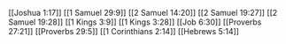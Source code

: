 [[Joshua 1:17]]
[[1 Samuel 29:9]]
[[2 Samuel 14:20]]
[[2 Samuel 19:27]]
[[2 Samuel 19:28]]
[[1 Kings 3:9]]
[[1 Kings 3:28]]
[[Job 6:30]]
[[Proverbs 27:21]]
[[Proverbs 29:5]]
[[1 Corinthians 2:14]]
[[Hebrews 5:14]]
